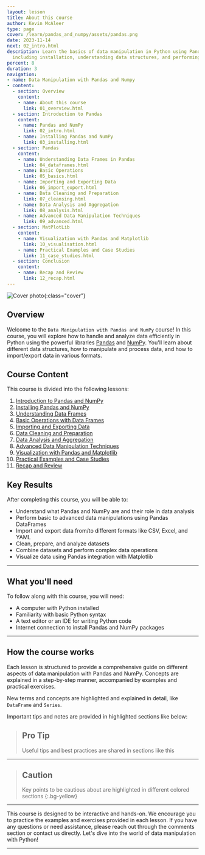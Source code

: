 ```yaml
---
layout: lesson
title: About this course
author: Kevin McAleer
type: page
cover: /learn/pandas_and_numpy/assets/pandas.png
date: 2023-11-14
next: 02_intro.html
description: Learn the basics of data manipulation in Python using Pandas and NumPy,
  including installation, understanding data structures, and performing data operations.
percent: 8
duration: 3
navigation:
- name: Data Manipulation with Pandas and Numpy
- content:
  - section: Overview
    content:
    - name: About this course
      link: 01_overview.html
  - section: Introduction to Pandas
    content:
    - name: Pandas and NumPy
      link: 02_intro.html
    - name: Installing Pandas and NumPy
      link: 03_installing.html
  - section: Pandas
    content:
    - name: Understanding Data Frames in Pandas
      link: 04_dataframes.html
    - name: Basic Operations
      link: 05_basics.html
    - name: Importing and Exporting Data
      link: 06_import_export.html
    - name: Data Cleaning and Preparation
      link: 07_cleansing.html
    - name: Data Analysis and Aggregation
      link: 08_analysis.html
    - name: Advanced Data Manipulation Techniques
      link: 09_advanced.html
  - section: MatPlotLib
    content:
    - name: Visualization with Pandas and Matplotlib
      link: 10_visualisation.html
    - name: Practical Examples and Case Studies
      link: 11_case_studies.html
  - section: Conclusion
    content:
    - name: Recap and Review
      link: 12_recap.html
---
```



![Cover photo]({{page.cover}}){:class="cover"}

## Overview

Welcome to the `Data Manipulation with Pandas and NumPy` course! In this course, you will explore how to handle and analyze data efficiently in Python using the powerful libraries [Pandas](/resources/glossary#pandas) and [NumPy](/resources/glossary#numpy). You'll learn about different data structures, how to manipulate and process data, and how to import/export data in various formats.

## Course Content

This course is divided into the following lessons:

1. [Introduction to Pandas and NumPy](02_intro)
2. [Installing Pandas and NumPy](03_installing)
3. [Understanding Data Frames](04_dataframes)
4. [Basic Operations with Data Frames](05_basics)
5. [Importing and Exporting Data](06_import_export)
6. [Data Cleaning and Preparation](07_cleansing)
7. [Data Analysis and Aggregation](08_analysis)
8. [Advanced Data Manipulation Techniques](09_advanced)
9. [Visualization with Pandas and Matplotlib](10_visualisation)
10. [Practical Examples and Case Studies](11_case_studies)
11. [Recap and Review](12_recap)

## Key Results

After completing this course, you will be able to:

* Understand what Pandas and NumPy are and their role in data analysis
* Perform basic to advanced data manipulations using Pandas DataFrames
* Import and export data from/to different formats like CSV, Excel, and YAML
* Clean, prepare, and analyze datasets
* Combine datasets and perform complex data operations
* Visualize data using Pandas integration with Matplotlib

---

## What you'll need

To follow along with this course, you will need:

* A computer with Python installed
* Familiarity with basic Python syntax
* A text editor or an IDE for writing Python code
* Internet connection to install Pandas and NumPy packages

---

## How the course works

Each lesson is structured to provide a comprehensive guide on different aspects of data manipulation with Pandas and NumPy. Concepts are explained in a step-by-step manner, accompanied by examples and practical exercises.

New terms and concepts are highlighted and explained in detail, like `DataFrame` and `Series`.

Important tips and notes are provided in highlighted sections like below:

> ## Pro Tip
>
> Useful tips and best practices are shared in sections like this

---

> ## Caution
>
> Key points to be cautious about are highlighted in different colored sections
{:.bg-yellow}

---

This course is designed to be interactive and hands-on. We encourage you to practice the examples and exercises provided in each lesson. If you have any questions or need assistance, please reach out through the comments section or contact us directly. Let's dive into the world of data manipulation with Python!

---
